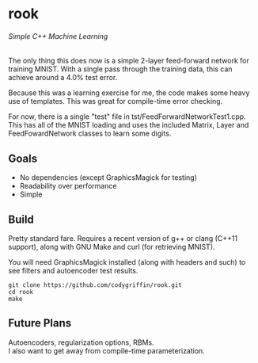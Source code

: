 # rook
###### Simple C++ Machine Learning

The only thing this does now is a simple 2-layer feed-forward network for 
training MNIST.  With a single pass through the training data, this can
achieve around a 4.0% test error.  

Because this was a learning exercise for me, the code makes some heavy use
of templates.  This was great for compile-time error checking.  

For now, there is a single "test" file in tst/FeedForwardNetworkTest1.cpp. 
This has all of the MNIST loading and uses the included Matrix, Layer and
FeedFowardNetwork classes to learn some digits.  

## Goals

* No dependencies (except GraphicsMagick for testing)
* Readability over performance
* Simple

## Build

Pretty standard fare.  Requires a recent version of g++ or clang (C++11 support),
along with GNU Make and curl (for retrieving MNIST).

You will need GraphicsMagick installed (along with headers and such) to see
filters and autoencoder test results.

```
git clone https://github.com/codygriffin/rook.git
cd rook
make
```

## Future Plans
Autoencoders, regularization options, RBMs.  
I also want to get away from compile-time parameterization.

